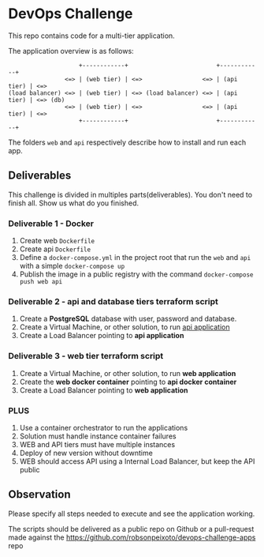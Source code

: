 # DevOps Challenge

This repo contains code for a multi-tier application.

The application overview is as follows: 
```
                    +------------+                         +------------+
                <=> | (web tier) | <=>                 <=> | (api tier) | <=>
(load balancer) <=> | (web tier) | <=> (load balancer) <=> | (api tier) | <=> (db)
                <=> | (web tier) | <=>                 <=> | (api tier) | <=>
                    +------------+                         +------------+
```

The folders `web` and `api` respectively describe how to install and run each app.

## Deliverables

This challenge is divided in multiples parts(deliverables). You don't need to finish all. Show us what do you finished.

### Deliverable 1 - Docker

1. Create web `Dockerfile`
1. Create api `Dockerfile`
1. Define a `docker-compose.yml` in the project root that run the `web` and `api` with a simple `docker-compose up`
1. Publish the image in a public registry with the command `docker-compose push web api`

### Deliverable 2 - api and database tiers terraform script

1. Create a **PostgreSQL** database with user, password and database.
1. Create a Virtual Machine, or other solution, to run [api application](./api)
1. Create a Load Balancer pointing to **api application**

### Deliverable 3 - web tier terraform script

1. Create a Virtual Machine, or other solution, to run **web application**
1. Create the **web docker container** pointing to **api docker container**
1. Create a Load Balancer pointing to **web application**

### PLUS

1. Use a container orchestrator to run the applications
1. Solution must handle instance container failures
1. WEB and API tiers must have multiple instances
1. Deploy of new version without downtime
1. WEB should access API using a Internal Load Balancer, but keep the API public

## Observation

Please specify all steps needed to execute and see the application working.

The scripts should be delivered as a public repo on Github or a pull-request made against the <https://github.com/robsonpeixoto/devops-challenge-apps> repo

